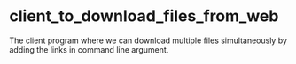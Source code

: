 # client_to_download_files_from_web
The client program where we can download multiple files simultaneously by adding the links in command line argument.
